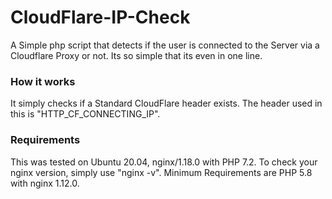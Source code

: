 # CloudFlare-IP-Check
A Simple php script that detects if the user is connected to the Server via a Cloudflare Proxy or not.
Its so simple that its even in one line.

### How it works
It simply checks if a Standard CloudFlare header exists.
The header used in this is "HTTP_CF_CONNECTING_IP".

### Requirements
This was tested on Ubuntu 20.04, nginx/1.18.0 with PHP 7.2.
To check your nginx version, simply use "nginx -v".
Minimum Requirements are PHP 5.8 with nginx 1.12.0.
